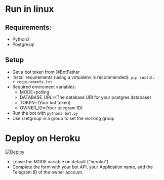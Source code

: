 # Run in linux
## Requirements:
* Python3
* Postgresql

## Setup
* Get a bot token from @BotFather
* Install requirements (using a virtualenv is recommended): `pip install -r requirements.txt`
* Required enviroment variables:
  * MODE=polling
  * DATABASE_URL=(The database URI for your postgres database)
  * TOKEN=(Your bot token)
  * OWNER_ID=(Your telegram ID)
* Run the bot with `python3 bot.py`
* Use /setgroup in a group to set the working group

# Deploy on Heroku
[![Deploy](https://www.herokucdn.com/deploy/button.svg)](https://heroku.com/deploy?template=https://github.com/ramos-adrian/storebot)
* Leave the MODE variable on default ("heroku")
* Complete the form with your bot API, your Application name, and the Telegram ID of the owner account.

